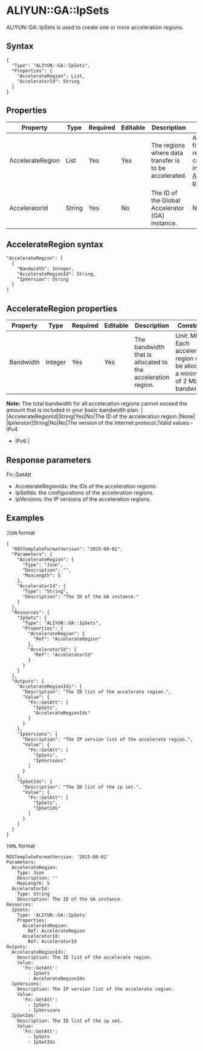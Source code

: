 # ALIYUN::GA::IpSets

ALIYUN::GA::IpSets is used to create one or more acceleration regions.

## Syntax

```
{
  "Type": "ALIYUN::GA::IpSets",
  "Properties": {
    "AccelerateRegion": List,
    "AcceleratorId": String
  }
}
```

## Properties

|Property|Type|Required|Editable|Description|Constraint|
|--------|----|--------|--------|-----------|----------|
|AccelerateRegion|List|Yes|Yes|The regions where data transfer is to be accelerated.|A maximum of five acceleration regions can be created.For more information, see [AccelerateRegion properties](#section_053_fct_ous). |
|AcceleratorId|String|Yes|No|The ID of the Global Accelerator \(GA\) instance.|None|

## AccelerateRegion syntax

```
"AccelerateRegion": [
  {
    "Bandwidth": Integer,
    "AccelerateRegionId": String,
    "IpVersion": String
  }
]
```

## AccelerateRegion properties

|Property|Type|Required|Editable|Description|Constraint|
|--------|----|--------|--------|-----------|----------|
|Bandwidth|Integer|Yes|Yes|The bandwidth that is allocated to the acceleration region.|Unit: Mbit/s. Each acceleration region must be allocated a minimum of 2 Mbit/s bandwidth.

**Note:** The total bandwidth for all acceleration regions cannot exceed the amount that is included in your basic bandwidth plan. |
|AccelerateRegionId|String|Yes|No|The ID of the acceleration region.|None|
|IpVersion|String|No|No|The version of the Internet protocol.|Valid values:-   IPv4
-   IPv6 |

## Response parameters

Fn::GetAtt

-   AccelerateRegionIds: the IDs of the acceleration regions.
-   IpSetIds: the configurations of the acceleration regions.
-   IpVersions: the IP versions of the acceleration regions.

## Examples

`JSON` format

```
{
  "ROSTemplateFormatVersion": "2015-09-01",
  "Parameters": {
    "AccelerateRegion": {
      "Type": "Json",
      "Description": "",
      "MaxLength": 5
    },
    "AcceleratorId": {
      "Type": "String",
      "Description": "The ID of the GA instance."
    }
  },
  "Resources": {
    "IpSets": {
      "Type": "ALIYUN::GA::IpSets",
      "Properties": {
        "AccelerateRegion": {
          "Ref": "AccelerateRegion"
        },
        "AcceleratorId": {
          "Ref": "AcceleratorId"
        }
      }
    }
  },
  "Outputs": {
    "AccelerateRegionIds": {
      "Description": "The ID list of the accelerate region.",
      "Value": {
        "Fn::GetAtt": [
          "IpSets",
          "AccelerateRegionIds"
        ]
      }
    },
    "IpVersions": {
      "Description": "The IP version list of the accelerate region.",
      "Value": {
        "Fn::GetAtt": [
          "IpSets",
          "IpVersions"
        ]
      }
    },
    "IpSetIds": {
      "Description": "The ID list of the ip set.",
      "Value": {
        "Fn::GetAtt": [
          "IpSets",
          "IpSetIds"
        ]
      }
    }
  }
}
```

`YAML` format

```
ROSTemplateFormatVersion: '2015-09-01'
Parameters:
  AccelerateRegion:
    Type: Json
    Description: ''
    MaxLength: 5
  AcceleratorId:
    Type: String
    Description: The ID of the GA instance.
Resources:
  IpSets:
    Type: 'ALIYUN::GA::IpSets'
    Properties:
      AccelerateRegion:
        Ref: AccelerateRegion
      AcceleratorId:
        Ref: AcceleratorId
Outputs:
  AccelerateRegionIds:
    Description: The ID list of the accelerate region.
    Value:
      'Fn::GetAtt':
        - IpSets
        - AccelerateRegionIds
  IpVersions:
    Description: The IP version list of the accelerate region.
    Value:
      'Fn::GetAtt':
        - IpSets
        - IpVersions
  IpSetIds:
    Description: The ID list of the ip set.
    Value:
      'Fn::GetAtt':
        - IpSets
        - IpSetIds
```

